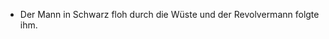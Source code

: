 - Der Mann in Schwarz floh durch die Wüste und der Revolvermann folgte ihm.

<!---
SirEnceladus/SirEnceladus is a ✨ special ✨ repository because its `README.md` (this file) appears on your GitHub profile.
You can click the Preview link to take a look at your changes.
--->
